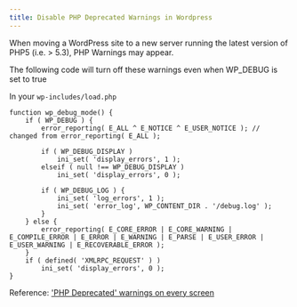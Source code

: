 ```yaml
---
title: Disable PHP Deprecated Warnings in Wordpress
---
```


When moving a WordPress site to a new server running the latest version of PHP5 (i.e. > 5.3), PHP Warnings may appear.

The following code will turn off these warnings even when WP_DEBUG is set to true

In your ```wp-includes/load.php``` 

    function wp_debug_mode() {
    	if ( WP_DEBUG ) {
    		error_reporting( E_ALL ^ E_NOTICE ^ E_USER_NOTICE ); // changed from error_reporting( E_ALL );
    
    		if ( WP_DEBUG_DISPLAY )
    			ini_set( 'display_errors', 1 );
    		elseif ( null !== WP_DEBUG_DISPLAY )
    			ini_set( 'display_errors', 0 );
    
    		if ( WP_DEBUG_LOG ) {
    			ini_set( 'log_errors', 1 );
    			ini_set( 'error_log', WP_CONTENT_DIR . '/debug.log' );
    		}
    	} else {
    		error_reporting( E_CORE_ERROR | E_CORE_WARNING | E_COMPILE_ERROR | E_ERROR | E_WARNING | E_PARSE | E_USER_ERROR | E_USER_WARNING | E_RECOVERABLE_ERROR );
    	}
    	if ( defined( 'XMLRPC_REQUEST' ) )
    		ini_set( 'display_errors', 0 );
    }

Reference:
['PHP Deprecated' warnings on every screen](https://wordpress.org/support/topic/php-deprecated-warnings-on-every-screen)
